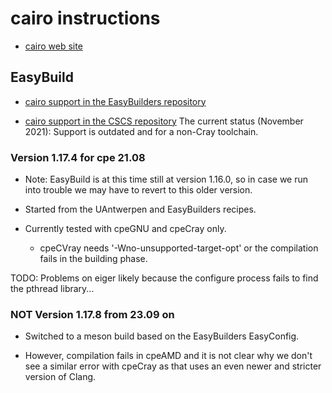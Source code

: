# cairo instructions

  * [cairo web site](https://www.cairographics.org/)


## EasyBuild

  * [cairo support in the EasyBuilders repository](https://github.com/easybuilders/easybuild-easyconfigs/tree/develop/easybuild/easyconfigs/c/cairo)

  * [cairo support in the CSCS repository](https://github.com/eth-cscs/production/tree/master/easybuild/easyconfigs/c/cairo)
    The current status (November 2021): Support is outdated and for a non-Cray toolchain.


### Version 1.17.4 for cpe 21.08

  * Note: EasyBuild is at this time still at version 1.16.0, so in case we
    run into trouble we may have to revert to this older version.

  * Started from the UAntwerpen and EasyBuilders recipes.

  * Currently tested with cpeGNU and cpeCray only.

     * cpeCVray needs '-Wno-unsupported-target-opt' or the compilation fails in the
       building phase.

TODO: Problems on eiger likely because the configure process fails to find the pthread library...


### **NOT** Version 1.17.8 from 23.09 on

  * Switched to a meson build based on the EasyBuilders EasyConfig.
  
  * However, compilation fails in cpeAMD and it is not clear why we don't
    see a similar error with cpeCray as that uses an even newer and stricter
    version of Clang.

